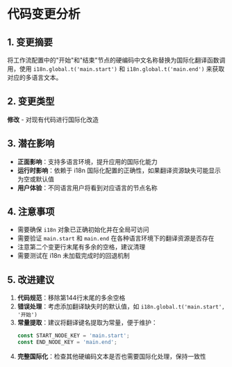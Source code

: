 # 代码变更分析

## 1. 变更摘要
将工作流配置中的"开始"和"结束"节点的硬编码中文名称替换为国际化翻译函数调用，使用 `i18n.global.t('main.start')` 和 `i18n.global.t('main.end')` 来获取对应的多语言文本。

## 2. 变更类型
**修改** - 对现有代码进行国际化改造

## 3. 潜在影响
- **正面影响**：支持多语言环境，提升应用的国际化能力
- **运行时影响**：依赖于 i18n 国际化配置的正确性，如果翻译资源缺失可能显示为空或默认值
- **用户体验**：不同语言用户将看到对应语言的节点名称

## 4. 注意事项
- 需要确保 `i18n` 对象已正确初始化并在全局可访问
- 需要验证 `main.start` 和 `main.end` 在各种语言环境下的翻译资源是否存在
- 注意第二个变更行末尾有多余的空格，建议清理
- 需要测试在 i18n 未加载完成时的回退机制

## 5. 改进建议
1. **代码规范**：移除第144行末尾的多余空格
2. **错误处理**：考虑添加翻译缺失时的默认值，如 `i18n.global.t('main.start', '开始')`
3. **常量提取**：建议将翻译键名提取为常量，便于维护：
   ```javascript
   const START_NODE_KEY = 'main.start';
   const END_NODE_KEY = 'main.end';
   ```
4. **完整国际化**：检查其他硬编码文本是否也需要国际化处理，保持一致性